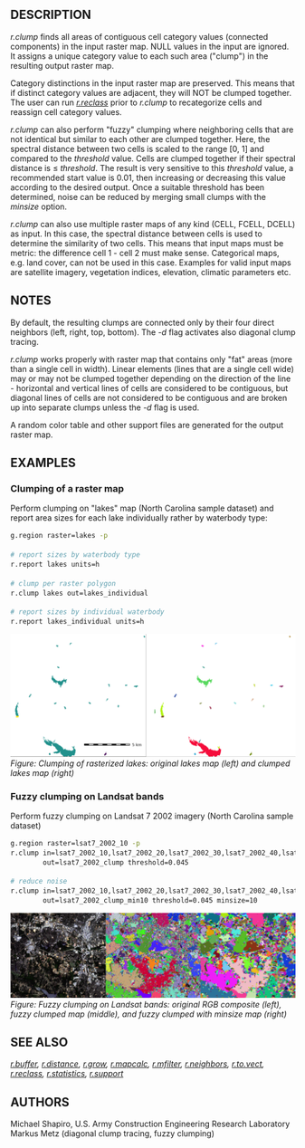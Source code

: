## DESCRIPTION

*r.clump* finds all areas of contiguous cell category values (connected
components) in the input raster map. NULL values in the input are
ignored. It assigns a unique category value to each such area ("clump")
in the resulting output raster map.

Category distinctions in the input raster map are preserved. This means
that if distinct category values are adjacent, they will NOT be clumped
together. The user can run *[r.reclass](r.reclass.md)* prior to
*r.clump* to recategorize cells and reassign cell category values.

*r.clump* can also perform "fuzzy" clumping where neighboring cells that
are not identical but similar to each other are clumped together. Here,
the spectral distance between two cells is scaled to the range \[0, 1\]
and compared to the *threshold* value. Cells are clumped together if
their spectral distance is ≤ *threshold*. The result is very sensitive
to this *threshold* value, a recommended start value is 0.01, then
increasing or decreasing this value according to the desired output.
Once a suitable threshold has been determined, noise can be reduced by
merging small clumps with the *minsize* option.

*r.clump* can also use multiple raster maps of any kind (CELL, FCELL,
DCELL) as input. In this case, the spectral distance between cells is
used to determine the similarity of two cells. This means that input
maps must be metric: the difference cell 1 - cell 2 must make sense.
Categorical maps, e.g. land cover, can not be used in this case.
Examples for valid input maps are satellite imagery, vegetation indices,
elevation, climatic parameters etc.

## NOTES

By default, the resulting clumps are connected only by their four direct
neighbors (left, right, top, bottom). The *-d* flag activates also
diagonal clump tracing.

*r.clump* works properly with raster map that contains only "fat" areas
(more than a single cell in width). Linear elements (lines that are a
single cell wide) may or may not be clumped together depending on the
direction of the line - horizontal and vertical lines of cells are
considered to be contiguous, but diagonal lines of cells are not
considered to be contiguous and are broken up into separate clumps
unless the *-d* flag is used.

A random color table and other support files are generated for the
output raster map.

## EXAMPLES

### Clumping of a raster map

Perform clumping on "lakes" map (North Carolina sample dataset) and
report area sizes for each lake individually rather by waterbody type:

```sh
g.region raster=lakes -p

# report sizes by waterbody type
r.report lakes units=h

# clump per raster polygon
r.clump lakes out=lakes_individual

# report sizes by individual waterbody
r.report lakes_individual units=h
```

![r.clump lake clumping example](r_clump_lakes.png)  
*Figure: Clumping of rasterized lakes: original lakes map (left) and
clumped lakes map (right)*

### Fuzzy clumping on Landsat bands

Perform fuzzy clumping on Landsat 7 2002 imagery (North Carolina sample
dataset)

```sh
g.region raster=lsat7_2002_10 -p
r.clump in=lsat7_2002_10,lsat7_2002_20,lsat7_2002_30,lsat7_2002_40,lsat7_2002_50,lsat7_2002_70 \
        out=lsat7_2002_clump threshold=0.045

# reduce noise
r.clump in=lsat7_2002_10,lsat7_2002_20,lsat7_2002_30,lsat7_2002_40,lsat7_2002_50,lsat7_2002_70 \
        out=lsat7_2002_clump_min10 threshold=0.045 minsize=10
```

![r.clump example Landsat fuzzy clumping](r_clump_lsat.png)  
*Figure: Fuzzy clumping on Landsat bands: original RGB composite (left),
fuzzy clumped map (middle), and fuzzy clumped with minsize map (right)*

## SEE ALSO

*[r.buffer](r.buffer.md), [r.distance](r.distance.md),
[r.grow](r.grow.md), [r.mapcalc](r.mapcalc.md),
[r.mfilter](r.mfilter.md), [r.neighbors](r.neighbors.md),
[r.to.vect](r.to.vect.md), [r.reclass](r.reclass.md),
[r.statistics](r.statistics.md), [r.support](r.support.md)*

## AUTHORS

Michael Shapiro, U.S. Army Construction Engineering Research
Laboratory  
Markus Metz (diagonal clump tracing, fuzzy clumping)
